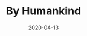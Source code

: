 ---
layout: page
title: By Humankind
permalink: /by-humankind
domain: byhumankind.com
status: live
tags: hygiene bath
date: 2020-04-13
---